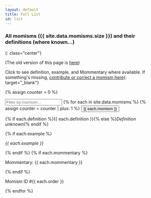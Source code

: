 ```yaml
---
layout: default
title: Full List 
id: list
---
```

### All momisms ({{ site.data.momisms.size }}) and their definitions (where known...)
{: class="center"}

(The old version of this page is [here](/old_list.html))

Click to see definition, example, and Mommentary where available. If something's missing, [contribute or correct a momism here](https://docs.google.com/forms/d/e/1FAIpQLSdfmzsR2Z4hB9AG-CfEiPwZClB78tSY3SPVOWi4XbDCeGZQog/viewform){: target="_blank"}
<br>

{% assign counter = 0 %}
<div id="myDropdown" class="dropdown-content">
      <input class="w3-input w3-border w3-round" type="text" placeholder="Filter by momism..." id="myInput" onkeyup="filterFunction()">
{% for each in site.data.momisms %}
{% assign counter = counter | plus: 1 %}
<button id="momism_id{{ each.order }}" onclick="openAccordion('momism{{ counter }}')" class="w3-button w3-block smiley w3-left-align ">{{ each.momism }}</button>
<div id="momism{{ counter }}" class="w3-hide w3-container">
    <p>{% if each.definition %}{{ each.definition }}{% else %}<em>Definition unknown</em>{% endif %}</p>
    {% if each.example %}<p><em>{{ each.example }}</em></p>{% endif %}
    {% if each.mommentary %}<p>Mommentary: {{ each.mommentary }}</p>{% endif %}
    <p>Momism ID #{{ each.order }}</p>
</div>
{% endfor %}
<script src="/assets/js/filter.js"></script>
